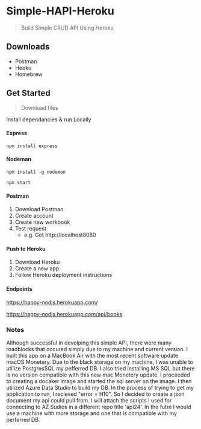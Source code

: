 # Simple-HAPI-Heroku
>Build Simple CRUD API Using Heroku

## Downloads

- Postman
- Heoku
- Homebrew

## Get Started
> Download files

Install dependancies & run Locally

#### Express

`npm install express`
#### Nodeman

`npm install -g nodemon`

`npm start`

#### Postman
1. Download Postman
2. Create account
3. Create new workbook
4. Test request
   - e.g. Get http://localhost8080
   


####  Push to Heroku
1. Download Heroku
2. Create a new app
3. Follow Heroku deployment instructions


#### Endpoints
https://happy-nodjs.herokuapp.com/

https://happy-nodjs.herokuapp.com/api/books


### Notes
Although successful in devolping this simple API, there were many roadblocks that occured simply due to my machine and current version. I built this app on a MacBook Air with the most recent software update macOS Monetery. Due to the black storage on my machine, I was unable to utilize PostgresSQL my pefferred DB. I also tried installing MS SQL but there is no version compatible with this new mac Monetery update. I proceeded to creating a docaker image and started the sql server on the image. I then utilized Azure Data Studio to build my DB. In the process of trying to get my application to run, I recieved "error = H10". So I decided to create a json document my api could pull from. I will attach the scripts I used for connecting to AZ Sudios in a different repo title 'api24'. In the futre I would use a machine with more storage and one that is compatible with my perferred DB.
